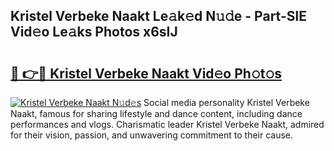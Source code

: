## Kristel Verbeke Naakt Le𝚊k𝚎d N𝚞𝚍e - Part-SlE Vid𝚎o Le𝚊ks Photos x6sIJ

# <h2><a href="http://fb5gc7.evod.top/?m=Kristel+Verbeke+Naakt">🔗 👉🔴 Kristel Verbeke Naakt Vid𝚎o Ph𝚘t𝚘s</a></h2>

[![Kristel Verbeke Naakt N𝚞d𝚎s](https://i.imgur.com/8V9OHl7.gif)](http://fb5gc7.evod.top/?m=Kristel+Verbeke+Naakt)
Social media personality Kristel Verbeke Naakt, famous for sharing lifestyle and dance content, including dance performances and vlogs. Charismatic leader Kristel Verbeke Naakt, admired for their vision, passion, and unwavering commitment to their cause. 

